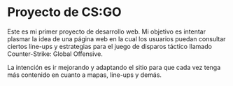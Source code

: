 # Proyecto de CS:GO

Este es mi primer proyecto de desarrollo web. Mi objetivo es intentar plasmar la idea de una página web en la cual los usuarios puedan consultar ciertos line-ups y estrategias para el juego de disparos táctico llamado Counter-Strike: Global Offensive.

La intención es ir mejorando y adaptando el sitio para que cada vez tenga más contenido en cuanto a mapas, line-ups y demás.
